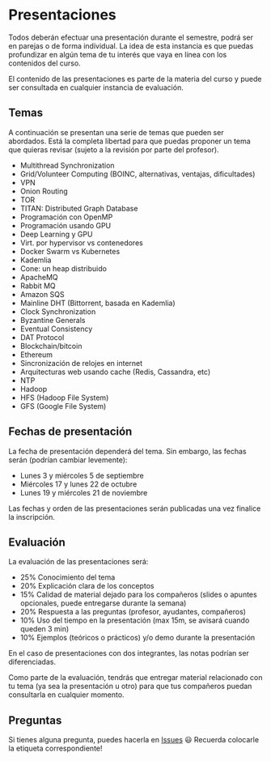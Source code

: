 # Presentaciones

Todos deberán efectuar una presentación durante el semestre, podrá ser en parejas o de forma individual. La idea de esta instancia es que puedas profundizar en algún tema de tu interés que vaya en línea con los contenidos del curso.

El contenido de las presentaciones es parte de la materia del curso y puede ser consultada en cualquier instancia de evaluación.

## Temas

A continuación se presentan una serie de temas que pueden ser abordados. Está la completa libertad para que puedas proponer un tema que quieras revisar (sujeto a la revisión por parte del profesor).

* Multithread Synchronization
* Grid/Volunteer Computing (BOINC, alternativas, ventajas, dificultades)
* VPN
* Onion Routing
* TOR
* TITAN: Distributed Graph Database
* Programación con OpenMP
* Programación usando GPU
* Deep Learning y GPU
* Virt. por hypervisor vs contenedores
* Docker Swarm vs Kubernetes
* Kademlia
* Cone: un heap distribuido
* ApacheMQ
* Rabbit MQ
* Amazon SQS
* Mainline DHT (Bittorrent, basada en Kademlia)
* Clock Synchronization
* Byzantine Generals
* Eventual Consistency
* DAT Protocol
* Blockchain/bitcoin
* Ethereum
* Sincronización de relojes en internet
* Arquitecturas web usando cache (Redis, Cassandra, etc)
* NTP
* Hadoop
* HFS (Hadoop File System)
* GFS (Google File System)

## Fechas de presentación

La fecha de presentación dependerá del tema. Sin embargo, las fechas serán (podrían cambiar levemente):

* Lunes 3 y miércoles 5 de septiembre
* Miércoles 17 y lunes 22 de octubre
* Lunes 19 y miércoles 21 de noviembre

Las fechas y orden de las presentaciones serán publicadas una vez finalice la inscripción. 

## Evaluación

La evaluación de las presentaciones será:

* 25%  Conocimiento del tema
* 20%  Explicación clara de los conceptos
* 15%  Calidad de material dejado para los compañeros (slides o apuntes opcionales, puede entregarse durante la semana)
* 20%  Respuesta a las preguntas (profesor, ayudantes, compañeros)
* 10%  Uso del tiempo en la presentación (max 15m, se avisará cuando queden 3 min)
* 10%  Ejemplos (teóricos o prácticos) y/o demo durante la presentación

 En el caso de presentaciones con dos integrantes, las notas podrían ser diferenciadas.

 Como parte de la evaluación, tendrás que entregar material relacionado con tu tema (ya sea la presentación u otro) para que tus compañeros puedan consultarla en cualquier momento.

 ## Preguntas

 Si tienes alguna pregunta, puedes hacerla en [Issues](../../../issues) :smiley: Recuerda colocarle la etiqueta correspondiente!